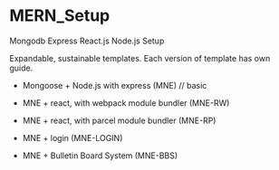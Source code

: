 # MERN_Setup
Mongodb Express React.js Node.js Setup

Expandable, sustainable templates.
Each version of template has own guide.

* Mongoose + Node.js with express (MNE)  // basic 

* MNE + react, with webpack module bundler (MNE-RW)
* MNE + react, with parcel module bundler  (MNE-RP)
* MNE + login (MNE-LOGIN)
* MNE + Bulletin Board System (MNE-BBS)
